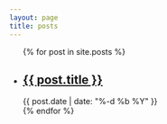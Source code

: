 ```yaml
---
layout: page
title: posts
---
```


<div class="home">

  <ul class="post-list">
    {% for post in site.posts %}
      <li>
        <h2 id="no-pad">
          <a class="post-link" href="{{ post.url | prepend: site.baseurl }}">{{ post.title }}</a>
        </h2>
        <span class="post-meta">{{ post.date | date: "%-d %b %Y"  }}</span>
      </li>
    {% endfor %}
  </ul>

  <!-- <p class="rss-subscribe">subscribe <a href="{{ "/feed.xml" | prepend: site.baseurl }}">via RSS</a></p> -->

</div>
